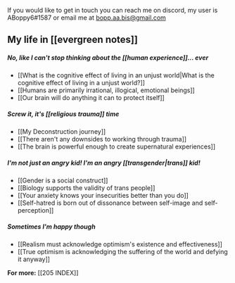 If you would like to get in touch you can reach me on discord, my user is ABoppy6#1587 or email me at bopp.aa.bis@gmail.com

## My life in [[evergreen notes]]
##### No, like I can't stop thinking about the [[human experience]]... ever

- [[What is the cognitive effect of living in an unjust world|What is the cognitive effect of living in a unjust world?]]
- [[Humans are primarily irrational, illogical, emotional beings]]
- [[Our brain will do anything it can to protect itself]]

##### Screw it, it's [[religious trauma]] time

- [[My Deconstruction journey]]
- [[There aren't any downsides to working through trauma]]
- [[The brain is powerful enough to create supernatural experiences]]

##### I'm not just an angry kid! I'm an angry [[transgender|trans]] kid!

- [[Gender is a social construct]]
- [[Biology supports the validity of trans people]]
- [[Your anxiety knows your insecurities better than you do]]
- [[Self-hatred is born out of dissonance between self-image and self-perception]]

##### Sometimes I'm happy though

- [[Realism must acknowledge optimism's existence and effectiveness]]
- [[True optimism is acknowledging the suffering of the world and defying it anyway]]

**For more:** [[205 INDEX]]
